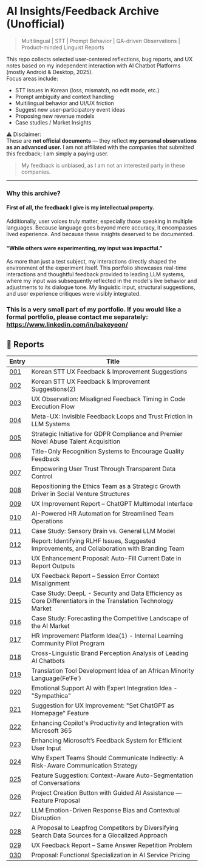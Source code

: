 # AI Insights/Feedback Archive (Unofficial)

> Multilingual | STT | Prompt Behavior | QA-driven Observations | Product-minded Linguist Reports

This repo collects selected user-centered reflections, bug reports, and UX notes based on my independent interaction with AI Chatbot Platforms (mostly Android & Desktop, 2025).  
Focus areas include:
- STT issues in Korean (loss, mismatch, no edit mode, etc.)
- Prompt ambiguity and context handling
- Multilingual behavior and UI/UX friction
- Suggest new user-participatory event ideas
- Proposing new revenue models
- Case studies / Market Insights

⚠️ Disclaimer:  
These are **not official documents** — they reflect **my personal observations as an advanced user.**
I am not affiliated with the companies that submitted this feedback; I am simply a paying user.
> My feedback is unbiased, as I am not an interested party in these companies.

---

### Why this archive?
#### **First of all, the feedback I give is my intellectual property.**
Additionally, user voices truly matter, especially those speaking in multiple languages.
Because language goes beyond mere accuracy, it encompasses lived experience.
And because these insights deserved to be documented.

#### **“While others were experimenting, my input was impactful.”** 
As more than just a test subject, my interactions directly shaped the environment of the experiment itself.
This portfolio showcases real-time interactions and thoughtful feedback provided to leading LLM systems, where my input was subsequently reflected in the model's live behavior and adjustments to its dialogue tone.
My linguistic input, structural suggestions, and user experience critiques were visibly integrated.

### This is a very small part of my portfolio. If you would like a formal portfolio, please contact me separately: https://www.linkedin.com/in/bakeyeon/


## 📂 Reports

<!-- reviews-start -->
| Entry | Title | 
|-------|-------|
| [001](entry-001.md) | Korean STT UX Feedback & Improvement Suggestions | 
| [002](entry-002.md) | Korean STT UX Feedback & Improvement Suggestions(2) | 
| [003](entry-003.md) | UX Observation: Misaligned Feedback Timing in Code Execution Flow |
| [004](entry-004.md) | Meta-UX: Invisible Feedback Loops and Trust Friction in LLM Systems | 
| [005](entry-005.md) | Strategic Initiative for GDPR Compliance and Premier Novel Abuse Talent Acquisition |
| [006](entry-006.md) | Title-Only Recognition Systems to Encourage Quality Feedback |
| [007](entry-007.md) | Empowering User Trust Through Transparent Data Control |
| [008](entry-008.md) | Repositioning the Ethics Team as a Strategic Growth Driver in Social Venture Structures |
| [009](entry-009.md) | UX Improvement Report – ChatGPT Multimodal Interface |
| [010](entry-010.md) | AI-Powered HR Automation for Streamlined Team Operations |
| [011](entry-011.md) | Case Study: Sensory Brain vs. General LLM Model |
| [012](entry-012.md) | Report: Identifying RLHF Issues, Suggested Improvements, and Collaboration with Branding Team |
| [013](entry-013.md) | UX Enhancement Proposal: Auto-Fill Current Date in Report Outputs |
| [014](entry-014.md) | UX Feedback Report – Session Error Context Misalignment |
| [015](entry-015.md) | Case Study: DeepL - Security and Data Efficiency as Core Differentiators in the Translation Technology Market |
| [016](entry-016.md) | Case Study: Forecasting the Competitive Landscape of the AI Market |
| [017](entry-017.md) | HR Improvement Platform Idea(1) - Internal Learning Community Pilot Program |
| [018](entry-018.md) | Cross-Linguistic Brand Perception Analysis of Leading AI Chatbots |
| [019](entry-019.md) | Translation Tool Development Idea of an African Minority Language(Fe’Fe’) |
| [020](entry-020.md) | Emotional Support AI with Expert Integration Idea - "Sympathica" |
| [021](entry-021.md) | Suggestion for UX Improvement: "Set ChatGPT as Homepage" Feature |
| [022](entry-022.md) | Enhancing Copilot's Productivity and Integration with Microsoft 365 |
| [023](entry-023.md) | Enhancing Microsoft’s Feedback System for Efficient User Input |
| [024](entry-024.md) | Why Expert Teams Should Communicate Indirectly: A Risk-Aware Communication Strategy |
| [025](entry-025.md) | Feature Suggestion: Context-Aware Auto-Segmentation of Conversations |
| [026](entry-026.md) | Project Creation Button with Guided AI Assistance — Feature Proposal |
| [027](entry-027.md) | LLM Emotion-Driven Response Bias and Contextual Disruption |
| [028](entry-028.md) | A Proposal to Leapfrog Competitors by Diversifying Search Data Sources for a Glocalized Approach |
| [029](entry-029.md) | UX Feedback Report – Same Answer Repetition Problem |
| [030](entry-030.md) | Proposal: Functional Specialization in AI Service Pricing |






<!-- reviews-end -->
